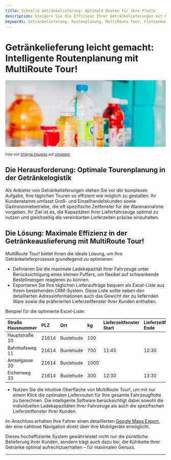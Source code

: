 ```yaml
---
title: Schnelle Getränkelieferung: Optimale Routen für Ihre Flotte
description: Steigern Sie die Effizienz Ihrer Getränkelieferungen mit MultiRoute Tour! Optimieren Sie die Auslastung Ihrer Fahrzeuge und beliefern Sie Ihre Kunden – Märkte, Gastronomie & Co. – schnell, zuverlässig und kostengünstig.
keywords: Getränkelieferung, Routenplanung, MultiRoute Tour, Flottenmanagement, Getränkeauslieferung, Lieferzeitfenster, effiziente Logistik, Fahrzeugkapazität
---
```


# Getränkelieferung leicht gemacht: Intelligente Routenplanung mit MultiRoute Tour!

![Effiziente Routenplanung für Getränkelieferungen](assets/getraenke.jpg "Smarte Routenplanung für Ihre Getränkeauslieferung")

<div style="font-size: 11px">
Foto von <a href="https://unsplash.com/@itsmaemedia?utm_source=unsplash&utm_medium=referral&utm_content=creditCopyText" rel="noopener noreferrer nofollow">Shayna Douglas</a> auf <a href="https://unsplash.com/s/photos/beverages?utm_source=unsplash&utm_medium=referral&utm_content=creditCopyText" rel="noopener noreferrer nofollow">Unsplash</a></div>

## Die Herausforderung: Optimale Tourenplanung in der Getränkelogistik

Als Anbieter von Getränkelieferungen stehen Sie vor der komplexen Aufgabe, Ihre täglichen Touren so effizient wie möglich zu gestalten. Ihr Kundenstamm umfasst Groß- und Einzelhandelskunden sowie Gastronomiebetriebe, die oft spezifische Zeitfenster für die Warenannahme vorgeben. Ihr Ziel ist es, die Kapazitäten Ihrer Lieferfahrzeuge optimal zu nutzen und gleichzeitig die vereinbarten Lieferzeiten präzise einzuhalten.

## Die Lösung: Maximale Effizienz in der Getränkeauslieferung mit MultiRoute Tour!

MultiRoute Tour! bietet Ihnen die ideale Lösung, um Ihre Getränkelieferprozesse grundlegend zu optimieren:

* Definieren Sie die maximale Ladekapazität Ihrer Fahrzeuge unter Berücksichtigung eines kleinen Puffers, um flexibel auf schwankende Bestellmengen reagieren zu können.
* Exportieren Sie Ihre täglichen Lieferaufträge bequem als Excel-Liste aus Ihrem bestehenden CRM-System. Diese Liste sollte neben den detaillierten Adressinformationen auch das Gewicht der zu liefernden Ware sowie die präferierten Lieferzeitfenster Ihrer Kunden enthalten.

Beispiel für die optimierte Excel-Liste:

| Straße Hausnummer | PLZ   | Ort        | kg   | Lieferzeitfenster Start | Lieferzeitfenster Ende |
| :---------------- | :---- | :--------- | :--- | :---------------------- | :-------------------- |
| Hauptstraße 10    | 21614 | Buxtehude  | 100  |                       |                       |
| Bahnhofsweg 11    | 21614 | Buxtehude  | 700  | 11:45                 | 12:30                |
| Amselgasse 20     | 21614 | Buxtehude  | 1000 |                       |                       |
| Eichenweg 33      | 21614 | Buxtehude  | 300  | 12:30                 | 13:30                |

* Nutzen Sie die intuitive Oberfläche von MultiRoute Tour!, um mit nur einem Klick die optimalen Lieferrouten für Ihre gesamte Fahrzeugflotte zu berechnen. Die intelligente Software berücksichtigt dabei sowohl die individuellen Ladekapazitäten Ihrer Fahrzeuge als auch die spezifischen Lieferzeitfenster Ihrer Kunden.

Im Anschluss erhalten Ihre Fahrer einen detaillierten [Google Maps Export](../tour/#tour-exportieren), der eine nahtlose Navigation direkt über ihre Mobilgeräte ermöglicht.

Dieses hocheffiziente System gewährleistet nicht nur die pünktliche Belieferung Ihrer Kunden, sondern trägt auch dazu bei, die Kühlkette Ihrer Getränke optimal aufrechtzuerhalten – für maximalen Genuss.

---
